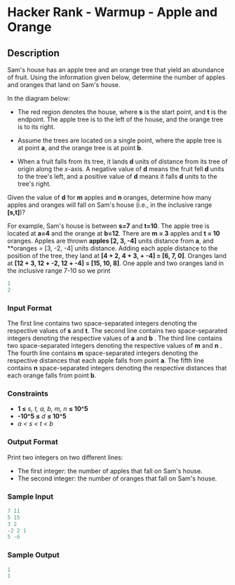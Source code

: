 # Hacker Rank - Warmup - Apple and Orange

## Description

Sam's house has an apple tree and an orange tree that yield an abundance of fruit. Using the information given below, determine the number of apples and oranges that land on Sam's house.

In the diagram below:

* The red region denotes the house, where **s** is the start point, and **t** is the endpoint. The apple tree is to the left of the house, and the orange tree is to its right.

* Assume the trees are located on a single point, where the apple tree is at point **a**, and the orange tree is at point **b**.

* When a fruit falls from its tree, it lands **d**  units of distance from its tree of origin along the *x*-axis. A negative value of **d** means the fruit fell **d** units to the tree's left, and a positive value of **d**  means it falls **d** units to the tree's right.

Given the value of **d** for **m** apples and **n** oranges, determine how many apples and oranges will fall on Sam's house (i.e., in the inclusive range **[s,t]**)?

For example, Sam's house is between **s=7** and **t=10**. The apple tree is located at **a=4** and the orange at **b=12**. There are **m = 3** apples and **t = 10** oranges. Apples are thrown **apples [2, 3, -4]** units distance from **a**, and **oranges = [3, -2, -4] units distance. Adding each apple distance to the position of the tree, they land at **[4 + 2, 4 + 3, + -4] = [6, 7, 0]**. Oranges land at **[12 + 3, 12 + -2, 12 + -4] = [15, 10, 8]**. One apple and two oranges land in the inclusive range 7-10 so we print

```c++
1
2
```

### Input Format

The first line contains two space-separated integers denoting the respective values of **s** and **t**.
The second line contains two space-separated integers denoting the respective values of **a** and **b** .
The third line contains two space-separated integers denoting the respective values of **m** and **n** .
The fourth line contains **m** space-separated integers denoting the respective distances that each apple falls from point **a**.
The fifth line contains **n** space-separated integers denoting the respective distances that each orange falls from point **b**.

### Constraints

* **1 ≤** *s, t, a, b, m, n* **≤ 10^5**
* **-10^5 ≤** *d* **≤ 10^5**
* *a < s < t < b*

### Output Format

Print two integers on two different lines:

* The first integer: the number of apples that fall on Sam's house.
* The second integer: the number of oranges that fall on Sam's house.

### Sample Input

```c++
7 11
5 15
3 2
-2 2 1
5 -6
```

### Sample Output

```c++
1
1
```